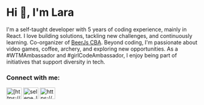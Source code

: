 <h1 align="left">Hi 👋, I'm Lara</h1>
 
I'm a self-taught developer with 5 years of coding experience, mainly in React. I love building solutions, tackling new challenges, and continuously learning. Co-organizer of [BeerJs CBA](https://www.instagram.com/beerjscba/). Beyond coding, I'm passionate about video games, coffee, archery, and exploring new opportunities. As a #WTMAmbassador and #girlCodeAmbassador, I enjoy being part of initiatives that support diversity in tech.



<h3 align="left">Connect with me:</h3>
<p align="left">
<a href="https://dev.to/selene_l21" target="blank"><img align="center" src="https://cdn.jsdelivr.net/npm/simple-icons@3.0.1/icons/dev-dot-to.svg" alt="[https://dev.to/selene_nr](https://dev.to/selene_l21)" height="30" width="40" /></a>
<a href="https://twitter.com/selene_l21" target="blank"><img align="center" src="https://raw.githubusercontent.com/rahuldkjain/github-profile-readme-generator/master/src/images/icons/Social/twitter.svg" alt="selene_l21" height="30" width="40" /></a>
<a href="https://www.linkedin.com/in/larad%C3%ADaz/" target="blank"><img align="center" src="https://raw.githubusercontent.com/rahuldkjain/github-profile-readme-generator/master/src/images/icons/Social/linked-in-alt.svg" alt="https://www.linkedin.com/in/larad%c3%adaz/" height="30" width="40" /></a>
</p>

